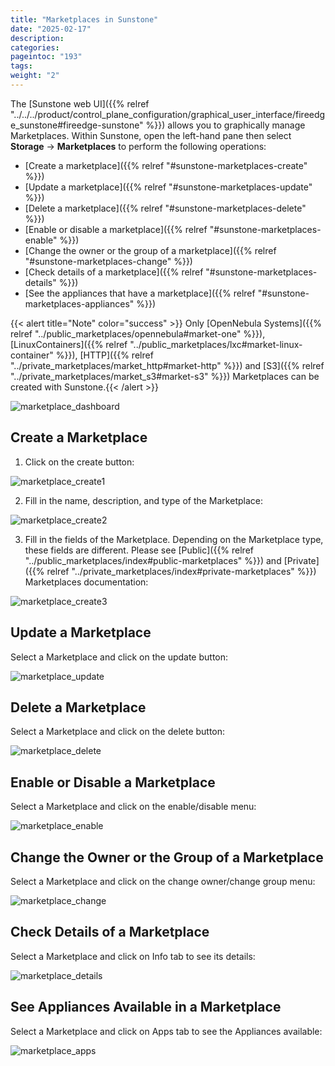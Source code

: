```yaml
---
title: "Marketplaces in Sunstone"
date: "2025-02-17"
description:
categories:
pageintoc: "193"
tags:
weight: "2"
---
```


<a id="sunstone-marketplaces"></a>

<!--# Managing Marketplaces in Sunstone -->

The [Sunstone web UI]({{% relref "../../../product/control_plane_configuration/graphical_user_interface/fireedge_sunstone#fireedge-sunstone" %}}) allows you to graphically manage Marketplaces. Within Sunstone, open the left-hand pane then select **Storage** -> **Marketplaces** to perform the following operations:

* [Create a marketplace]({{% relref "#sunstone-marketplaces-create" %}})
* [Update a marketplace]({{% relref "#sunstone-marketplaces-update" %}})
* [Delete a marketplace]({{% relref "#sunstone-marketplaces-delete" %}})
* [Enable or disable a marketplace]({{% relref "#sunstone-marketplaces-enable" %}})
* [Change the owner or the group of a marketplace]({{% relref "#sunstone-marketplaces-change" %}})
* [Check details of a marketplace]({{% relref "#sunstone-marketplaces-details" %}})
* [See the appliances that have a marketplace]({{% relref "#sunstone-marketplaces-appliances" %}})

{{< alert title="Note" color="success" >}}
Only [OpenNebula Systems]({{% relref "../public_marketplaces/opennebula#market-one" %}}), [LinuxContainers]({{% relref "../public_marketplaces/lxc#market-linux-container" %}}), [HTTP]({{% relref "../private_marketplaces/market_http#market-http" %}}) and [S3]({{% relref "../private_marketplaces/market_s3#market-s3" %}}) Marketplaces can be created with Sunstone.{{< /alert >}} 

![marketplace_dashboard](/images/marketplaces/dashboard.png)

<a id="sunstone-marketplaces-create"></a>

## Create a Marketplace

1. Click on the create button:

![marketplace_create1](/images/marketplaces/create_1.png)

2. Fill in the name, description, and type of the Marketplace:

![marketplace_create2](/images/marketplaces/create_2.png)

3. Fill in the fields of the Marketplace. Depending on the Marketplace type, these fields are different. Please see [Public]({{% relref "../public_marketplaces/index#public-marketplaces" %}}) and [Private]({{% relref "../private_marketplaces/index#private-marketplaces" %}}) Marketplaces documentation:

![marketplace_create3](/images/marketplaces/create_3.png)

<a id="sunstone-marketplaces-update"></a>

## Update a Marketplace

Select a Marketplace and click on the update button:

![marketplace_update](/images/marketplaces/update.png)

<a id="sunstone-marketplaces-delete"></a>

## Delete a Marketplace

Select a Marketplace and click on the delete button:

![marketplace_delete](/images/marketplaces/delete.png)

<a id="sunstone-marketplaces-enable"></a>

## Enable or Disable a Marketplace

Select a Marketplace and click on the enable/disable menu:

![marketplace_enable](/images/marketplaces/enable.png)

<a id="sunstone-marketplaces-change"></a>

## Change the Owner or the Group of a Marketplace

Select a Marketplace and click on the change owner/change group menu:

![marketplace_change](/images/marketplaces/change.png)

<a id="sunstone-marketplaces-details"></a>

## Check Details of a Marketplace

Select a Marketplace and click on Info tab to see its details:

![marketplace_details](/images/marketplaces/details.png)

<a id="sunstone-marketplaces-appliances"></a>

## See Appliances Available in a Marketplace

Select a Marketplace and click on Apps tab to see the Appliances available:

![marketplace_apps](/images/marketplaces/apps.png)
